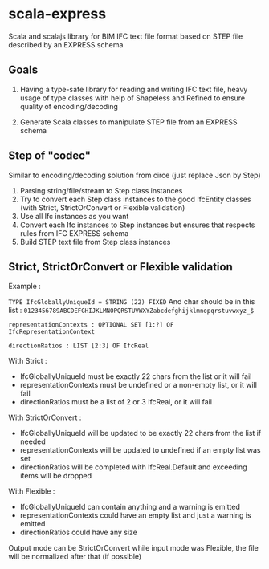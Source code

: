 # scala-express
Scala and scalajs library for BIM IFC text file format based on STEP file described by an EXPRESS schema

## Goals

1. Having a type-safe library for reading and writing IFC text file, heavy usage of type classes with help 
of Shapeless and Refined to ensure quality of encoding/decoding

2. Generate Scala classes to manipulate STEP file from an EXPRESS schema

## Step of "codec"
Similar to encoding/decoding solution from circe (just replace Json by Step)

1. Parsing string/file/stream to Step class instances
2. Try to convert each Step class instances to the good IfcEntity classes (with Strict, StrictOrConvert or Flexible validation)
3. Use all Ifc instances as you want
4. Convert each Ifc instances to Step instances but ensures that respects rules from IFC EXPRESS schema
5. Build STEP text file from Step class instances

## Strict, StrictOrConvert or Flexible validation
Example : 

```TYPE IfcGloballyUniqueId = STRING (22) FIXED```
And char should be in this list : ```0123456789ABCDEFGHIJKLMNOPQRSTUVWXYZabcdefghijklmnopqrstuvwxyz_$```

```representationContexts : OPTIONAL SET [1:?] OF IfcRepresentationContext```

```directionRatios : LIST [2:3] OF IfcReal```

With Strict :

- IfcGloballyUniqueId must be exactly 22 chars from the list or it will fail
- representationContexts must be undefined or a non-empty list, or it will fail
- directionRatios must be a list of 2 or 3 IfcReal, or it will fail

With StrictOrConvert : 

- IfcGloballyUniqueId will be updated to be exactly 22 chars from the list if needed
- representationContexts will be updated to undefined if an empty list was set
- directionRatios will be completed with IfcReal.Default and exceeding items will be dropped

With Flexible :

- IfcGloballyUniqueId can contain anything and a warning is emitted
- representationContexts could have an empty list and just a warning is emitted
- directionRatios could have any size

Output mode can be StrictOrConvert while input mode was Flexible, the file will be normalized after that (if possible)
